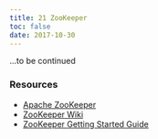 ```yaml
---
title: 21 ZooKeeper
toc: false
date: 2017-10-30
---
```


...to be continued


### Resources

* [Apache ZooKeeper](https://zookeeper.apache.org/)
* [ZooKeeper Wiki](https://cwiki.apache.org/confluence/display/ZOOKEEPER/Index)
* [ZooKeeper Getting Started Guide](https://zookeeper.apache.org/doc/current/zookeeperStarted.html)